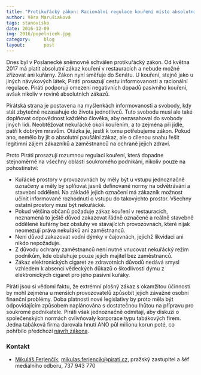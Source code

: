 ```yaml
---
title: "Protikuřácký zákon: Racionální regulace kouření místo absolutních zákazů"
author: Věra Marušiaková
tags: stanovisko
date: 2016-12-09
img: 2016/popelnicek.jpg
category:     blog
layout:       post
---
```


Dnes byl v Poslanecké sněmovně schválen protikuřácký zákon. Od května 2017 má platit absolutní zákaz kouření v restauracích a nebude možné zřizovat ani kuřárny. Zákon nyní směřuje do Senátu. U kouření, stejně jako u jiných návykových látek, Piráti prosazují cestu informovanosti a racionální regulace. Piráti podporují omezení negativních dopadů pasivního kouření, avšak nikoliv v rovině absolutních zákazů.

Pirátská strana je postavena na myšlenkách informovanosti a svobody, kdy stát zbytečně nezasahuje do života jednotlivců. Tuto svobodu musí ale také doplňovat odpovědnost každého člověka, aby nezasahoval do svobody jiných lidí. Neobtěžovat nekuřácké okolí kouřením, a to zejména při jídle, patří k dobrým mravům. Otázka je, jestli k tomu potřebujeme zákon. Pokud ano, nemělo by jít o absolutní paušální zákaz, ale o cílenou snahu řešit legitimní zájem zákazníků a zaměstnanců na ochraně jejich zdraví.

Proto Piráti prosazují rozumnou regulaci kouření, která dopadne stejnoměrně na všechny oblasti soukromého podnikání, nikoliv pouze na pohostinství:

* Kuřácké prostory v provozovnách by měly být u vstupu jednoznačně označeny a měly by splňovat jasně definované normy na odvětrávání a stavební oddělení. Na základě jejich označení má zákazník možnost učinit informované rozhodnutí o vstupu do takovýchto prostor. Všechny ostatní prostory musí být nekuřácké.
* Pokud většina občanů požaduje zákaz kouření v restauracích, neznamená to ještě důvod zakazovat řádně označené a reálně stavebně oddělené kuřárny bez obsluhy ve stávajících provozovnách, které nijak neomezují práva nekuřáků ani zaměstnanců.
* Není důvod zakazovat vodní dýmky v čajovnách, jejichž likvidaci ani nikdo nepožaduje.
* Z důvodu ochrany zaměstnanců není nutné vnucovat nekuřácký režim podnikům, kde obsluhuje pouze jejich majitel bez zaměstnanců.
* Zákaz elektronických cigaret ze zdravotních důvodů nedává smysl vzhledem k absenci vědeckých důkazů o škodlivosti dýmu z elektronických cigaret pro jeho pasivní kuřáky.

Piráti jsou si vědomi faktu, že extrémní plošný zákaz s okamžitou účinností by mohl zejména u menších provozovatelů způsobit jejich závažné osobní finanční problémy. Doba platnosti nové legislativy by proto měla být odpovídajícím způsobem naplánována s dostatečnou lhůtou na přípravu pro soukromé podnikatele. Piráti však jednoznačně odmítají, aby diskuzi o společenských normách ovlivňovaly korporace typu tabákových firem. Jedna tabáková firma darovala hnutí ANO půl milionu korun poté, co pohřbilo předchozí [návrh zákona](https://zpravy.aktualne.cz/domaci/dva-dny-po-fiasku-s-protikurackym-zakonem-prislo-na-ucet-ano/r~8036973c28a611e6888a0025900fea04/).

### Kontakt

* [Mikuláš Ferjenčík](https://www.pirati.cz/lide/mikulas_ferjencik), [mikulas.ferjencik@pirati.cz](mailto:mikulas.ferjencik@pirati.cz), pražský zastupitel a šéf mediálního odboru, 737 943 770
